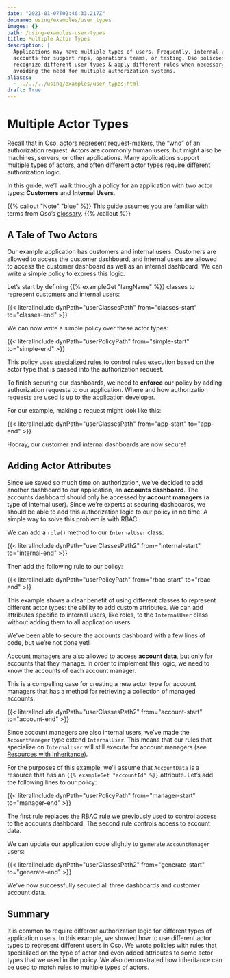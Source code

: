 ```yaml
---
date: "2021-01-07T02:46:33.217Z"
docname: using/examples/user_types
images: {}
path: /using-examples-user-types
title: Multiple Actor Types
description: |
  Applications may have multiple types of users. Frequently, internal user
  accounts for support reps, operations teams, or testing. Oso policies can
  recognize different user types & apply different rules when necessary,
  avoiding the need for multiple authorization systems.
aliases:
  - ../../../using/examples/user_types.html
draft: True
---
```


# Multiple Actor Types

Recall that in Oso, [actors](glossary#actors) represent request-makers, the
“who” of an authorization request. Actors are commonly human users, but might
also be machines, servers, or other applications. Many applications support
multiple types of actors, and often different actor types require different
authorization logic.

In this guide, we’ll walk through a policy for an application with two actor
types: **Customers** and **Internal Users**.

{{% callout "Note" "blue" %}}
This guide assumes you are familiar with terms from Oso’s
[glossary](glossary).
{{% /callout %}}

## A Tale of Two Actors

Our example application has customers and internal users. Customers are allowed
to access the customer dashboard, and internal users are allowed to access the
customer dashboard as well as an internal dashboard. We can write a simple
policy to express this logic.

Let’s start by defining {{% exampleGet "langName" %}} classes to represent
customers and internal users:

{{< literalInclude dynPath="userClassesPath"
                   from="classes-start"
                   to="classes-end" >}}

We can now write a simple policy over these actor types:

{{< literalInclude dynPath="userPolicyPath"
                   from="simple-start"
                   to="simple-end" >}}

This policy uses [specialized
rules](guides/policies#registering-application-types) to control rules
execution based on the actor type that is passed into the authorization
request.

To finish securing our dashboards, we need to **enforce** our policy by adding
authorization requests to our application. Where and how authorization requests
are used is up to the application developer.

For our example, making a request might look like this:

{{< literalInclude dynPath="userClassesPath"
                   from="app-start"
                   to="app-end" >}}

Hooray, our customer and internal dashboards are now secure!

## Adding Actor Attributes

Since we saved so much time on authorization, we’ve decided to add another
dashboard to our application, an **accounts dashboard**. The accounts dashboard
should only be accessed by **account managers** (a type of internal user).
Since we’re experts at securing dashboards, we should be able to add this
authorization logic to our policy in no time. A simple way to solve this
problem is with RBAC.

We can add a `role()` method to our `InternalUser` class:

{{< literalInclude dynPath="userClassesPath2"
                   from="internal-start"
                   to="internal-end" >}}

Then add the following rule to our policy:

{{< literalInclude dynPath="userPolicyPath"
                   from="rbac-start"
                   to="rbac-end" >}}

This example shows a clear benefit of using different classes to represent
different actor types: the ability to add custom attributes. We can add
attributes specific to internal users, like roles, to the `InternalUser` class
without adding them to all application users.

We’ve been able to secure the accounts dashboard with a few lines of code, but
we’re not done yet!

Account managers are also allowed to access **account data**, but only for
accounts that they manage. In order to implement this logic, we need to know
the accounts of each account manager.

This is a compelling case for creating a new actor type for account managers
that has a method for retrieving a collection of managed accounts:

{{< literalInclude dynPath="userClassesPath2"
                   from="account-start"
                   to="account-end" >}}

Since account managers are also internal users, we’ve made the `AccountManager`
type extend `InternalUser`. This means that our rules that specialize on
`InternalUser` will still execute for account managers (see [Resources with
Inheritance](guides/inheritance)).

For the purposes of this example, we'll assume that `AccountData` is a resource
that has an `{{% exampleGet "accountId" %}}` attribute. Let’s add the following
lines to our policy:

{{< literalInclude dynPath="userPolicyPath"
                   from="manager-start"
                   to="manager-end" >}}

The first rule replaces the RBAC rule we previously used to control access to
the accounts dashboard. The second rule controls access to account data.

We can update our application code slightly to generate `AccountManager` users:

{{< literalInclude dynPath="userClassesPath2"
                   from="generate-start"
                   to="generate-end" >}}

We’ve now successfully secured all three dashboards and customer account data.

## Summary

It is common to require different authorization logic for different types of
application users. In this example, we showed how to use different actor types
to represent different users in Oso. We wrote policies with rules that
specialized on the type of actor and even added attributes to some actor types
that we used in the policy. We also demonstrated how inheritance can be used to
match rules to multiple types of actors.
